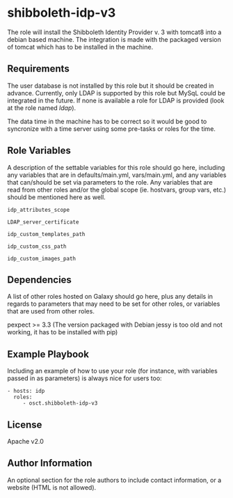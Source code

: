 shibboleth-idp-v3
=================

The role will install the Shibboleth Identity Provider v. 3 with tomcat8 into a debian based machine.
The integration is made with the packaged version of tomcat which has to be installed in the machine.


Requirements
------------

The user database is not installed by this role but it should be created in advance. Currently, only LDAP is supported by this role but MySqL could be integrated in the future. If none is available a role for LDAP is provided (look at the role named *ldap*).

The data time in the machine has to be correct so it would be good to syncronize with a time server using some pre-tasks or roles for the time.

Role Variables
--------------

A description of the settable variables for this role should go here, including any variables that are in defaults/main.yml, vars/main.yml, and any variables that can/should be set via parameters to the role. Any variables that are read from other roles and/or the global scope (ie. hostvars, group vars, etc.) should be mentioned here as well.


``idp_attributes_scope``


``LDAP_server_certificate``

``idp_custom_templates_path``

``idp_custom_css_path``

``idp_custom_images_path``


Dependencies
------------

A list of other roles hosted on Galaxy should go here, plus any details in regards to parameters that may need to be set for other roles, or variables that are used from other roles.

pexpect >= 3.3 (The version packaged with Debian jessy is too old and not working, it has to be installed with pip)

Example Playbook
----------------

Including an example of how to use your role (for instance, with variables passed in as parameters) is always nice for users too:

    - hosts: idp
      roles:
         - osct.shibboleth-idp-v3

License
-------

Apache v2.0

Author Information
------------------

An optional section for the role authors to include contact information, or a website (HTML is not allowed).
